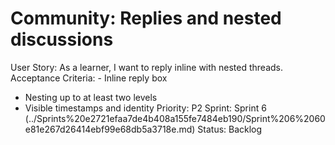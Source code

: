 # Community: Replies and nested discussions

User Story: As a learner, I want to reply inline with nested threads.
Acceptance Criteria: - Inline reply box
- Nesting up to at least two levels
- Visible timestamps and identity
Priority: P2
Sprint: Sprint 6 (../Sprints%20e2721efaa7de4b408a155fe7484eb190/Sprint%206%2060e81e267d26414ebf99e68db5a3718e.md)
Status: Backlog